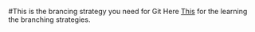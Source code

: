 #This is the brancing strategy you need for Git
Here [This](https://nvie.com/posts/a-successful-git-branching-model/) for the learning the branching strategies.

